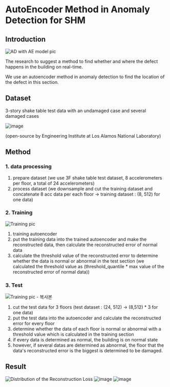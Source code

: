 # AutoEncoder Method in Anomaly Detection for SHM

## Introduction
![AD with AE model pic](https://github.com/happyleeyi/AnomalyDetection-with-AE-for-SHM/assets/173021832/5cac3b27-62ae-41fb-9a6d-96da29c50087)

The research to suggest a method to find whether and where the defect happens in the building on real-time.

We use an autoencoder method in anomaly detection to find the location of the defect in this section.

## Dataset

3-story shake table test data with an undamaged case and several damaged cases

![image](https://github.com/happyleeyi/SVDD-for-SHM/assets/173021832/b328aac8-2b3d-4063-9154-6c3e3cb029e1)

(open-source by Engineering Institute at Los Alamos National Laboratory)

## Method

### 1. data processing
1. prepare dataset (we use 3F shake table test dataset, 8 accelerometers per floor, a total of 24 accelerometers)
2. process dataset (we downsample and cut the training dataset and concatenate 8 acc data per each floor -> training dataset : (8, 512) for one data)

### 2. Training
![Training pic](https://github.com/happyleeyi/AnomalyDetection-with-AE-for-SHM/assets/173021832/7d93cc79-14c3-4185-b076-d2af86ce741f)

1. training autoencoder
2. put the training data into the trained autoencoder and make the reconstructed data, then calculate the reconstructed error of normal data
3. calculate the threshold value of the reconstructed error to determine whether the data is normal or abnormal in the test section (we calculated the threshold value as (threshold_quantile * max value of the reconstructed error of normal data))

### 3. Test
![Training pic - 복사본](https://github.com/happyleeyi/AnomalyDetection-with-AE-for-SHM/assets/173021832/b29f7841-d99d-4e31-8fd1-e902a8a79e56)

1. cut the test data for 3 floors (test dataset : (24, 512) -> (8,512) * 3 for one data)
2. put the test data into the autoencoder and calculate the reconstructed error for every floor
3. determine whether the data of each floor is normal or abnormal with a threshold value which is calculated in the training section
4. if every data is determined as normal, the building is on normal state
5. however, if several datas are determined as abnormal, the floor that the data's reconstructed error is the biggest is determined to be damaged.

## Result
![Distribution of the Reconstruction Loss](https://github.com/happyleeyi/AnomalyDetection-with-AE-for-SHM/assets/173021832/c5446e0a-e4d7-4b10-848f-522db21241ba)
![image](https://github.com/happyleeyi/AnomalyDetection-with-AE-for-SHM/assets/173021832/745c5a2f-af08-4122-9e6b-2fea065d6b5a)
![image](https://github.com/happyleeyi/AnomalyDetection-with-AE-for-SHM/assets/173021832/2dc4e637-d7cf-438b-a9ae-de1f391c189f)



